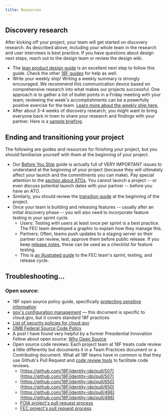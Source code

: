 ```yaml
---
title: Resources
---
```

## Discovery research
After kicking off your project, your team will get started on discovery research. As described above, including your whole team in the research and user interviews is best practice. If you have questions about design next steps, reach out to the design team or review the design wiki.
- The [lean product design guide](https://lean-product-design.18f.gov/) is an excellent next step to follow this guide. Check the other [18F guides](https://guides.18f.gov/) for help as well.
- Write your weekly ship! Writing a weekly summary is strongly encouraged. We recommend this communication device based on comprehensive research into what makes our projects successful. One approach is to gather a list of bullet points in a Friday meeting with your team; reviewing the week's accomplishments can be a powerfully positive exercise for the team. [Learn more about the weekly ship here.](https://gsa-tts.slack.com/files/mcata/F4S931TV3/Weekly_Ship_Origin_Story)
- After about 3-4 weeks of discovery research, you might want to bring everyone back in town to share your research and findings with your partner. Here is a [sample briefing](https://docs.google.com/presentation/d/13oA2asT5taAUHHX2tmXV0IteeEv4bj_2Jb52kBCJc0o/edit#slide=id.g167459c3ce_0_198).

## Ending and transitioning your project
The following are guides and resources for finishing your project, but you should familiarize yourself with them at the beginning of your project.
- Our [Before You Ship](https://pages.18f.gov/before-you-ship) guide is actually full of VERY IMPORTANT issues to understand at the beginning of your project (because they will ultimately affect your launch and the commitments you can make). Pay special attention to the [section about ATOs](https://pages.18f.gov/before-you-ship/ato/). You cannot launch a project -- or even discuss potential launch dates with your partner -- before you have an ATO.
- Similarly, you should review the [transition guide](https://docs.google.com/document/d/1na5DwG7GVBFh14C8lTK3cK-_j982hmZhtKpRUh4AcHE/edit#) at the beginning of the project.
- Once your team is building and releasing features -- usually after an initial discovery phase -- you will also need to incorporate feature testing in your sprint cycle.
  - Users: Testing with users at least once per sprint is a best practice. The FEC team developed a graphic to explain how they manage this.
  - Partners: Often, teams push updates to a staging server so their partner can review, test, approve them before public release. If you keep [release notes](https://18f.gsa.gov/2017/01/17/life-changing-magic-writing-release-notes/), these can be used as a checklist for feature testing.
  - This is [an illustrated guide](https://github.com/18F/fec-testing/blob/master/FEC-testing-process.png) to the FEC team's sprint, testing, and release cycle.

## Troubleshooting...

### Open source:

- 18F open source policy guide, specifically [protecting sensitive information](https://github.com/18F/open-source-policy/blob/master/practice.md#protecting-sensitive-information)
- [gov's configuration management](https://cloud.gov/docs/ops/configuration-management/) — this document is specific to cloud.gov, but it covers standard 18F practices
- [List of security policies for cloud.gov](https://github.com/18F/cg-product/blob/master/OnboardingChecklist.md#required-items-for-all-team-members)
- [OMB Federal Source Code Policy](https://sourcecode.cio.gov/)
- A post I have found very helpful by a former Presidential Innovation Fellow about open source: [Why Open Source](https://ben.balter.com/2015/11/23/why-open-source/)
- Open source code reviews: Each project team at 18F treats code review a little differently but documents it in a Team Practices document or a Contributing document. What all 18F teams have in common is that they use Github's Pull Request and [code review tools](https://help.github.com/articles/about-pull-request-reviews/) to facilitate code reviews.
  - [https://github.com/18F/identity-idp/pull/507](https://github.com/18F/identity-idp/pull/507)
  - [https://github.com/18F/identity-idp/pull/650](https://github.com/18F/identity-idp/pull/650)
  - [https://github.com/18F/identity-idp/pull/498](https://github.com/18F/identity-idp/pull/498)
  - [FOIA project's pull request process](https://github.com/18F/foia-recommendations/blob/master/team-practices.md#pull-requests)
  - [FEC project's pull request process](https://github.com/18F/openFEC/blob/develop/CONTRIBUTING.md#pull-requests)
